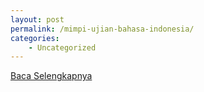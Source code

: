 ```yaml
---
layout: post
permalink: /mimpi-ujian-bahasa-indonesia/
categories:
    - Uncategorized
---
```


[Baca Selengkapnya](/02)